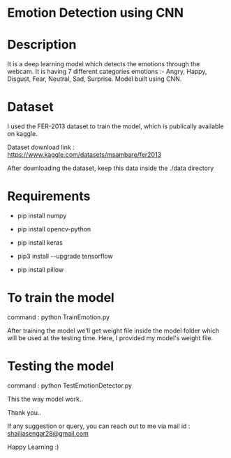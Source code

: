 # Emotion Detection using CNN

# Description
It is a deep learning model which detects the emotions through the webcam. It is having 7 different categories emotions :- Angry, Happy, Disgust, Fear, Neutral, Sad, Surprise. Model built using CNN.

# Dataset
I used the FER-2013 dataset to train the model, which is publically available on kaggle.

Dataset download link : https://www.kaggle.com/datasets/msambare/fer2013

After downloading the dataset, keep this data inside the ./data directory 

# Requirements 

- pip install numpy

- pip install opencv-python

- pip install keras

- pip3 install --upgrade tensorflow

- pip install pillow

# To train the model

command : python TrainEmotion.py
 
After training the model we'll get weight file inside the model folder which will be used at the testing time. Here, I provided my model's weight file.

# Testing the model

command : python TestEmotionDetector.py

This the way model work..

Thank you.. 

If any suggestion or query, you can reach out to me via mail id : shailjasengar28@gmail.com

Happy Learning :)
